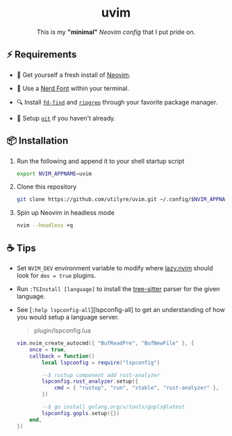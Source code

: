 <div align="center">

# uvim

This is my **"minimal"** _Neovim config_ that I put pride on.

</div>

## ⚡ Requirements

-   🍺 Get yourself a fresh install of [Neovim][neovim].

-   🚀 Use a [Nerd Font][nerdfonts] within your terminal.

-   🔍 Install [`fd-find`][fd-find] and [`ripgrep`][ripgrep] through your
    favorite package manager.

-   🐙 Setup [`git`][git-scm] if you haven't already.

## 📦 Installation

1.  Run the following and append it to your shell startup script

    ```bash
    export NVIM_APPNAME=uvim
    ```

2.  Clone this repository

    ```bash
    git clone https://github.com/utilyre/uvim.git ~/.config/$NVIM_APPNAME
    ```

3.  Spin up Neovim in headless mode

    ```bash
    nvim --headless +q
    ```

## ☕ Tips

-   Set `NVIM_DEV` environment variable to modify where [lazy.nvim][lazy.nvim]
    should look for `dev = true` plugins.

-   Run `:TSInstall [language]` to install the [tree-sitter][tree-sitter] parser
    for the given language.

-   See [`:help lspconfig-all`][lspconfig-all] to get an understanding of how
    you would setup a language server.

    > plugin/lspconfig.lua

    ```lua
    vim.nvim_create_autocmd({ "BufReadPre", "BufNewFile" }, {
        once = true,
        callback = function()
            local lspconfig = require("lspconfig")

            --$ rustup component add rust-analyzer
            lspconfig.rust_analyzer.setup({
                cmd = { "rustup", "run", "stable", "rust-analyzer" },
            })

            --$ go install golang.org/x/tools/gopls@latest
            lspconfig.gopls.setup({})
        end,
    })
    ```

[neovim]: https://neovim.io
[nerdfonts]: https://www.nerdfonts.com
[fd-find]: https://crates.io/crates/fd-find
[ripgrep]: https://crates.io/crates/ripgrep
[git-scm]: https://git-scm.com
[lazy.nvim]: https://github.com/folke/lazy.nvim
[tree-sitter]: https://tree-sitter.github.io
